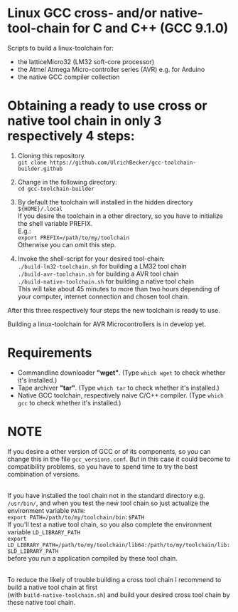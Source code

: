 # Linux GCC cross- and/or native- tool-chain for C and C++ (GCC 9.1.0)
Scripts to build a linux-toolchain for:
+ the latticeMicro32 (LM32 soft-core processor)
+ the Atmel Atmega Micro-controller series (AVR) e.g. for Arduino
+ the native GCC compiler collection

# Obtaining a ready to use cross or native tool chain in only 3 respectively 4 steps:

1) Cloning this repository.<br/>
```git clone https://github.com/UlrichBecker/gcc-toolchain-builder.github```

2) Change in the following directory:<br/>
```cd gcc-toolchain-builder```

3) By default the toolchain will installed in the hidden directory<br/>
```${HOME}/.local```<br/>
If you desire the toolchain in a other directory, so you have to initialize the shell variable PREFIX.<br/>
E.g.:<br/>
```export PREFIX=/path/to/my/toolchain```<br/>
Otherwise you can omit this step.

4) Invoke the shell-script for your desired tool-chain:<br/>
```./build-lm32-toolchain.sh``` for building a LM32 tool chain<br/>
```./build-avr-toolchain.sh``` for building a AVR tool chain<br/>
```./build-native-toolchain.sh``` for building a native tool chain<br/>
This will take about 45 minutes to more than two hours depending of your computer, internet connection and chosen tool chain.

After this three respectively four steps the new toolchain is ready to use.

Building a linux-toolchain for AVR Microcontrollers is in develop yet.

# Requirements
+ Commandline downloader <b>"wget"</b>. (Type ```which wget``` to check whether it's installed.)
+ Tape archiver <b>"tar"</b>. (Type ```which tar``` to check whether it's installed.)
+ Native GCC toolchain, respectively naive C/C++ compiler. (Type ```which gcc``` to check whether it's installed.)

# NOTE
If you desire a other version of GCC or of its components, so you can change this in the file ```gcc_versions.conf```.
But in this case it could become to compatibility problems, so you have to spend time to try the best combination of versions.<br/><br/>

If you have installed the tool chain not in the standard directory e.g. ```/usr/bin/```,
and when you test the new tool chain so just actualize the environment variable ```PATH```:<br/>
```export PATH=/path/to/my/toolchain/bin:$PATH```<br/>
If you'll test a native tool chain, so you also complete the environment variable ```LD_LIBRARY_PATH```<br/>
```export LD_LIBRARY_PATH=/path/to/my/toolchain/lib64:/path/to/my/toolchain/lib:$LD_LIBRARY_PATH```<br/>
before you run a application compiled by these tool chain.</br></br>

To reduce the likely of trouble building a cross tool chain I recommend to build a native tool chain at first</br>(with ```build-native-toolchain.sh```) and build your desired cross tool chain by these native tool chain. 

